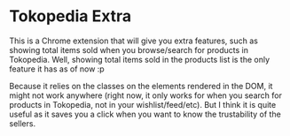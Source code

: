 # Tokopedia Extra

This is a Chrome extension that will give you extra features, such as showing total items sold when you browse/search for products in Tokopedia. Well, showing total items sold in the products list is the only feature it has as of now :p

Because it relies on the classes on the elements rendered in the DOM, it might not work anywhere (right now, it only works for when you search for products in Tokopedia, not in your wishlist/feed/etc). But I think it is quite useful as it saves you a click when you want to know the trustability of the sellers.